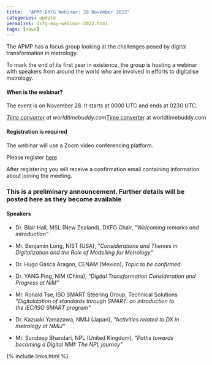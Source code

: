 ```yaml
---
title:  "APMP-DXFG Webinar: 28 November 2022"
categories: update
permalink: dxfg-eoy-webinar-2022.html
tags: [news]
---
```

The APMP has a focus group looking at the challenges posed by digital transformation in metrology. 

To mark the end of its first year in existence, the group is hosting a webinar with speakers from around the world who are involved in efforts to digitalise metrology.  

#### When is the webinar?

The event is on November 28. It starts at 0000 UTC and ends at 0230 UTC.

<div class="wtb-ew-v1" style="width: 560px; display:inline-block"><script src="https://www.worldtimebuddy.com/event_widget.js?h=100&md=11/28/2022&mt=00.00&ml=2.50&sts=0&sln=0&wt=ew-ltc"></script><i><a target="_blank" href="https://www.worldtimebuddy.com/">Time converter</a> at worldtimebuddy.com</i><noscript><a href="https://www.worldtimebuddy.com/">Time converter</a> at worldtimebuddy.com</noscript><script>window[wtb_event_widgets.pop()].init()</script></div> 

#### Registration is required

The webinar will use a Zoom video conferencing platform. 

Please register [here](https://us02web.zoom.us/webinar/register/WN_sHiU01S3SPCu875jsj6HYg)

After registering you will receive a confirmation email containing information about joining the meeting.  

### This is a preliminary announcement. Further details will be posted here as they become available

#### Speakers

* Dr. Blair Hall, MSL (New Zealand), DXFG Chair, _"Welcoming remarks and introduction"_
    
* Mr. Benjamin Long, NIST (USA), _"Considerations and Themes in Digitalization and the Role of Modelling for Metrology"_ 
    
* Dr. Hugo Gasca Aragon, CENAM (Mexico), _Topic to be confirmed_ 
    
* Dr. YANG Ping, NIM (China), _"Digital Transformation Consideration and Progress at NIM"_
    
* Mr. Ronald Tse, ISO SMART Steering Group, Technical Solutions _"Digitalization of standards through SMART: an introduction to the IEC/ISO SMART program"_
    
* Dr. Kazuaki Yamazawa, NMIJ (Japan), _"Activities related to DX in metrology at NMIJ"_
    
* Mr. Sundeep Bhandari, NPL (United Kingdom), _"Paths towards becoming a Digital NMI: The NPL journey"_
    
  
 
{% include links.html %}

